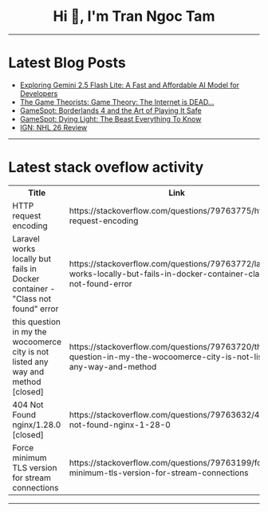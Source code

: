 <h1 align="center">Hi 👋, I'm Tran Ngoc Tam</h1>

---

# Latest Blog Posts 
<!-- BLOG-POST-LIST:START -->
- [Exploring Gemini 2.5 Flash Lite: A Fast and Affordable AI Model for Developers](https://dev.to/rijultp/exploring-gemini-25-flash-lite-a-fast-and-affordable-ai-model-for-developers-282h)
- [The Game Theorists: Game Theory: The Internet is DEAD…](https://dev.to/gg_news/the-game-theorists-game-theory-the-internet-is-dead-196c)
- [GameSpot: Borderlands 4 and the Art of Playing It Safe](https://dev.to/gg_news/gamespot-borderlands-4-and-the-art-of-playing-it-safe-49pe)
- [GameSpot: Dying Light: The Beast Everything To Know](https://dev.to/gg_news/gamespot-dying-light-the-beast-everything-to-know-35n0)
- [IGN: NHL 26 Review](https://dev.to/gg_news/ign-nhl-26-review-1ll9)
<!-- BLOG-POST-LIST:END -->

---

# Latest stack oveflow activity
<table>
  <tr><th>Title</th><th>Link</th></tr>
  <!-- STACKOVERFLOW:START --><tr><td>HTTP request encoding</td><td>https://stackoverflow.com/questions/79763775/http-request-encoding</td></tr><tr><td>Laravel works locally but fails in Docker container - &quot;Class not found&quot; error</td><td>https://stackoverflow.com/questions/79763772/laravel-works-locally-but-fails-in-docker-container-class-not-found-error</td></tr><tr><td>this question in my the wocoomerce city is not listed any way and method [closed]</td><td>https://stackoverflow.com/questions/79763720/this-question-in-my-the-wocoomerce-city-is-not-listed-any-way-and-method</td></tr><tr><td>404 Not Found nginx/1.28.0 [closed]</td><td>https://stackoverflow.com/questions/79763632/404-not-found-nginx-1-28-0</td></tr><tr><td>Force minimum TLS version for stream connections</td><td>https://stackoverflow.com/questions/79763199/force-minimum-tls-version-for-stream-connections</td></tr><!-- STACKOVERFLOW:END -->
</table>

---


